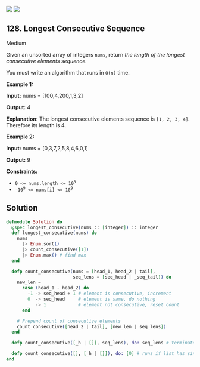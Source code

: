 [![](https://img.shields.io/github/stars/LeetCode-in-Elixir/LeetCode-in-Elixir?label=Stars&style=flat-square)](https://github.com/LeetCode-in-Elixir/LeetCode-in-Elixir)
[![](https://img.shields.io/github/forks/LeetCode-in-Elixir/LeetCode-in-Elixir?label=Fork%20me%20on%20GitHub%20&style=flat-square)](https://github.com/LeetCode-in-Elixir/LeetCode-in-Elixir/fork)

## 128\. Longest Consecutive Sequence

Medium

Given an unsorted array of integers `nums`, return _the length of the longest consecutive elements sequence._

You must write an algorithm that runs in `O(n)` time.

**Example 1:**

**Input:** nums = [100,4,200,1,3,2]

**Output:** 4

**Explanation:** The longest consecutive elements sequence is `[1, 2, 3, 4]`. Therefore its length is 4.

**Example 2:**

**Input:** nums = [0,3,7,2,5,8,4,6,0,1]

**Output:** 9

**Constraints:**

*   <code>0 <= nums.length <= 10<sup>5</sup></code>
*   <code>-10<sup>9</sup> <= nums[i] <= 10<sup>9</sup></code>

## Solution

```elixir
defmodule Solution do
  @spec longest_consecutive(nums :: [integer]) :: integer
  def longest_consecutive(nums) do
    nums 
      |> Enum.sort()
      |> count_consecutive([1])
      |> Enum.max() # find max 
  end

  defp count_consecutive(nums = [head_1, head_2 | tail], 
                         seq_lens = [seq_head | _seq_tail]) do
    new_len = 
      case (head_1 - head_2) do
        -1 -> seq_head + 1 # element is consecutive, increment
        0  -> seq_head     # element is same, do nothing
        _  -> 1            # element not consecutive, reset count
      end

    # Prepend count of consecutive elements
    count_consecutive([head_2 | tail], [new_len | seq_lens]) 
  end

  defp count_consecutive([_h | []], seq_lens), do: seq_lens # terminates when list is empty

  defp count_consecutive([], [_h | []]), do: [0] # runs if list has single number
end
```